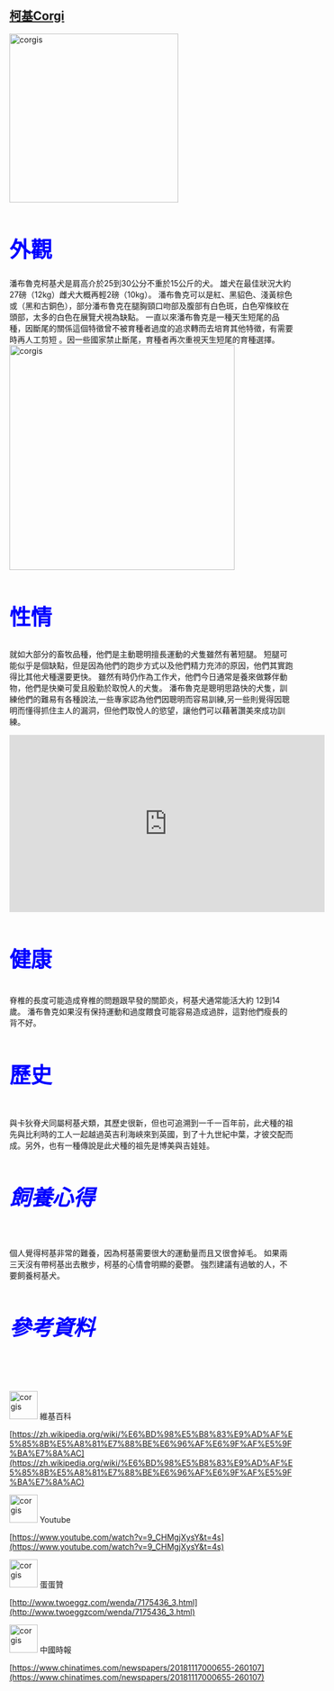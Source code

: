 ##    [柯基Corgi](https://zh.wikipedia.org/wiki/%E6%BD%98%E5%B8%83%E9%AD%AF%E5%85%8B%E5%A8%81%E7%88%BE%E6%96%AF%E6%9F%AF%E5%9F%BA%E7%8A%AC)
<style>
  .smaller-image {
    width: 300px;
  }
  .bigger-image{
    width: 400px;
  }
  .smallest-image{
    width: 50px;
  }
</style>
<img class="smaller-image" src="https://img.chinatimes.com/newsphoto/2018-11-17/656/b13a00_p_05_02.jpg" alt="corgis">

<h1 style="color: blue; font-weight: bold;font-size:1cm">外觀</h1>

潘布魯克柯基犬是肩高介於25到30公分不重於15公斤的犬。 雄犬在最佳狀況大約27磅（12kg）雌犬大概再輕2磅（10kg）。
潘布魯克可以是紅、黑貂色、淺黃棕色或（黑和古銅色），部分潘布魯克在腿胸頸口吻部及腹部有白色斑，白色窄條紋在頭部，太多的白色在展覽犬視為缺點。
一直以來潘布魯克是一種天生短尾的品種，因斷尾的關係這個特徵曾不被育種者過度的追求轉而去培育其他特徵，有需要時再人工剪短 。因一些國家禁止斷尾，育種者再次重視天生短尾的育種選擇。
<img class="bigger-image" src="http://p3.pstatp.com/large/5fef00064c18030338ba" alt="corgis">

<h2 style="color: blue; font-weight: bold;font-size:1cm">性情</h2>

就如大部分的畜牧品種，他們是主動聰明擅長運動的犬隻雖然有著短腿。
短腿可能似乎是個缺點，但是因為他們的跑步方式以及他們精力充沛的原因，他們其實跑得比其他犬種還要更快。
雖然有時仍作為工作犬，他們今日通常是養來做夥伴動物，他們是快樂可愛且殷勤於取悅人的犬隻。
潘布魯克是聰明思路快的犬隻，訓練他們的難易有各種說法,一些專家認為他們因聰明而容易訓練,另一些則覺得因聰明而懂得抓住主人的漏洞，但他們取悅人的慾望，讓他們可以藉著讚美來成功訓練。
<iframe width="560" height="315" src="https://www.youtube.com/embed/9_CHMgjXysY" frameborder="0" allow="accelerometer; autoplay; encrypted-media; gyroscope; picture-in-picture" allowfullscreen></iframe>
<h3 style="color: blue; font-weight: bold;font-size:1cm">健康</h3>

脊椎的長度可能造成脊椎的問題跟早發的關節炎，柯基犬通常能活大約 12到14歲。
潘布魯克如果沒有保持運動和過度餵食可能容易造成過胖，這對他們瘦長的背不好。
<h4 style="color: blue; font-weight: bold;font-size:1cm">歷史</h4>

與卡狄脊犬同屬柯基犬類，其歷史很新，但也可追溯到一千一百年前，此犬種的祖先與比利時的工人一起越過英吉利海峽來到英國，到了十九世紀中葉，才彼交配而成。另外，也有一種傳說是此犬種的祖先是博美與吉娃娃。

<h5 style="color: blue; font-weight: bold;font-size:1cm">飼養心得</h5>

個人覺得柯基非常的難養，因為柯基需要很大的運動量而且又很會掉毛。
如果兩三天沒有帶柯基出去散步，柯基的心情會明顯的憂鬱。
強烈建議有過敏的人，不要飼養柯基犬。
<h6 style="color: blue; font-weight: bold;font-size:1cm">參考資料</h6>

<img class="smallest-image" src="https://upload.wikimedia.org/wikipedia/commons/thumb/a/a0/Wikipedia-logo-v2-zh.svg/220px-Wikipedia-logo-v2-zh.svg.png" alt="corgis">
維基百科

[https://zh.wikipedia.org/wiki/%E6%BD%98%E5%B8%83%E9%AD%AF%E5%85%8B%E5%A8%81%E7%88%BE%E6%96%AF%E6%9F%AF%E5%9F%BA%E7%8A%AC](https://zh.wikipedia.org/wiki/%E6%BD%98%E5%B8%83%E9%AD%AF%E5%85%8B%E5%A8%81%E7%88%BE%E6%96%AF%E6%9F%AF%E5%9F%BA%E7%8A%AC)

<img class="smallest-image" src="https://www.youtube.com/yts/img/yt_1200-vfl4C3T0K.png" alt="corgis">
Youtube 

[https://www.youtube.com/watch?v=9_CHMgjXysY&t=4s](https://www.youtube.com/watch?v=9_CHMgjXysY&t=4s)

<img class="smallest-image" src="http://www.twoeggz.com/res/images/logo.png" alt="corgis">
蛋蛋贊

[http://www.twoeggz.com/wenda/7175436_3.html](http://www.twoeggzcom/wenda/7175436_3.html)

<img class="smallest-image" src="https://img.chinatimes.com/newsphoto/2016-06-08/Clipping/20160608003186_636009832151288289.png" alt="corgis">
中國時報 

[https://www.chinatimes.com/newspapers/20181117000655-260107](https://www.chinatimes.com/newspapers/20181117000655-260107)
